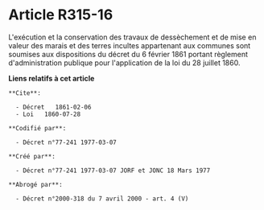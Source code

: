 # Article R315-16

L'exécution et la conservation des travaux de dessèchement et de mise en valeur des marais et des terres incultes appartenant
aux communes sont soumises aux dispositions du décret du 6 février 1861 portant règlement d'administration publique pour
l'application de la loi du 28 juillet 1860.

**Liens relatifs à cet article**

	**Cite**:

	  - Décret   1861-02-06
	  - Loi   1860-07-28

	**Codifié par**:

	  - Décret n°77-241 1977-03-07

	**Créé par**:

	  - Décret n°77-241 1977-03-07 JORF et JONC 18 Mars 1977

	**Abrogé par**:

	  - Décret n°2000-318 du 7 avril 2000 - art. 4 (V)
